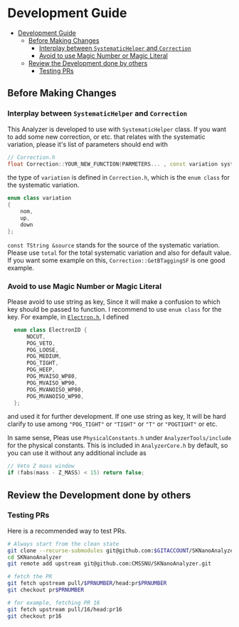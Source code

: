 # Development Guide

- [Development Guide](#development-guide)
  - [Before Making Changes](#before-making-changes)
    - [Interplay between `SystematicHelper` and `Correction`](#interplay-between-systematichelper-and-correction)
    - [Avoid to use Magic Number or Magic Literal](#avoid-to-use-magic-number-or-magic-literal)
  - [Review the Development done by others](#review-the-development-done-by-others)
    - [Testing PRs](#testing-prs)


## Before Making Changes
### Interplay between `SystematicHelper` and `Correction`
This Analyzer is developed to use with `SystematicHelper` class. If you want to add some new correction, or etc. that relates with the systematic variation, please it's list of parameters should end with
```cpp
// Correction.h
float Correction::YOUR_NEW_FUNCTION(PARMETERS... , const variation syst, const TString &source="total")
```
the type of `variation` is defined in `Correction.h`, which is the `enum class` for the systematic variation. 
```cpp
enum class variation
{
    nom,
    up,
    down
};
```
`const TString &source` stands for the source of the systematic variation. Please use `total` for the total systematic variation and also for default value. If you want some example on this, `Correction::GetBTaggingSF` is one good example.
### Avoid to use Magic Number or Magic Literal
Please avoid to use string as key, Since it will make a confusion to which key should be passed to function. 
I recommend to use `enum class` for the key. For example, in [`Electron.h`](../DataFormats/include/Electron.h), I defined
```cpp
  enum class ElectronID {
      NOCUT,
      POG_VETO,
      POG_LOOSE,
      POG_MEDIUM,
      POG_TIGHT,
      POG_HEEP,
      POG_MVAISO_WP80,
      POG_MVAISO_WP90,
      POG_MVANOISO_WP80,
      POG_MVANOISO_WP90,
  };
```
and used it for further development. If one use string as key, It will be hard clarify to use among `"POG_TIGHT"` or `"TIGHT"` or `"T"` or `"POGTIGHT"` or etc.

In same sense, Pleas use `PhysicalConstants.h` under `AnalyzerTools/include` for the physical constants. This is included in `AnalyzerCore.h` by default, so you can use it without any additional include as
```cpp
// Veto Z mass window
if (fabs(mass - Z_MASS) < 15) return false;
```


## Review the Development done by others
### Testing PRs
Here is a recommended way to test PRs.
```bash
# Always start from the clean state
git clone --recurse-submodules git@github.com:$GITACCOUNT/SKNanoAnalyzer.git
cd SKNanoAnalyzer
git remote add upstream git@github.com:CMSSNU/SKNanoAnalyzer.git

# fetch the PR
git fetch upstream pull/$PRNUMBER/head:pr$PRNUMBER
git checkout pr$PRNUMBER

# for example, fetching PR 16
git fetch upstream pull/16/head:pr16
git checkout pr16
```

